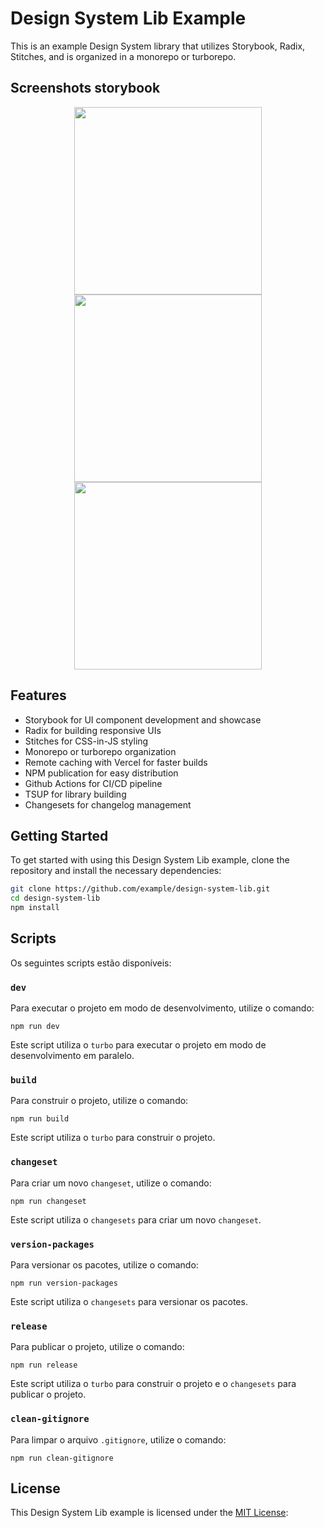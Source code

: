# Design System Lib Example

This is an example Design System library that utilizes Storybook, Radix, Stitches, and is organized in a monorepo or turborepo.

## Screenshots storybook

<p align="center">
  <img src="https://user-images.githubusercontent.com/52014318/232246740-c4602202-9581-4115-88fa-e9f9b891bca7.png" width="300"/>
  <img src="https://user-images.githubusercontent.com/52014318/232246761-1cc15a0a-48d8-473a-93df-bd9867cdd7f0.png" width="300"/> 
  <img src="https://user-images.githubusercontent.com/52014318/232246775-c1758a71-ad74-4241-8ff8-151690590732.png" width="300"/>
</p>


## Features

- Storybook for UI component development and showcase
- Radix for building responsive UIs
- Stitches for CSS-in-JS styling
- Monorepo or turborepo organization
- Remote caching with Vercel for faster builds
- NPM publication for easy distribution
- Github Actions for CI/CD pipeline
- TSUP for library building
- Changesets for changelog management

## Getting Started

To get started with using this Design System Lib example, clone the repository and install the necessary dependencies:

```sh
git clone https://github.com/example/design-system-lib.git
cd design-system-lib
npm install
```

## Scripts
Os seguintes scripts estão disponíveis:
### `dev`
Para executar o projeto em modo de desenvolvimento, utilize o comando:

```
npm run dev
```

Este script utiliza o `turbo` para executar o projeto em modo de desenvolvimento em paralelo.
### `build`
Para construir o projeto, utilize o comando:

```
npm run build
```

Este script utiliza o `turbo` para construir o projeto.
### `changeset`
Para criar um novo `changeset`, utilize o comando:

```
npm run changeset
```

Este script utiliza o `changesets` para criar um novo `changeset`.
### `version-packages`
Para versionar os pacotes, utilize o comando:

```
npm run version-packages
```

Este script utiliza o `changesets` para versionar os pacotes.
### `release`
Para publicar o projeto, utilize o comando:

```
npm run release
```

Este script utiliza o `turbo` para construir o projeto e o `changesets` para publicar o projeto.
### `clean-gitignore`
Para limpar o arquivo `.gitignore`, utilize o comando:

```
npm run clean-gitignore
```

## License

This Design System Lib example is licensed under the [MIT License](./LICENSE):
